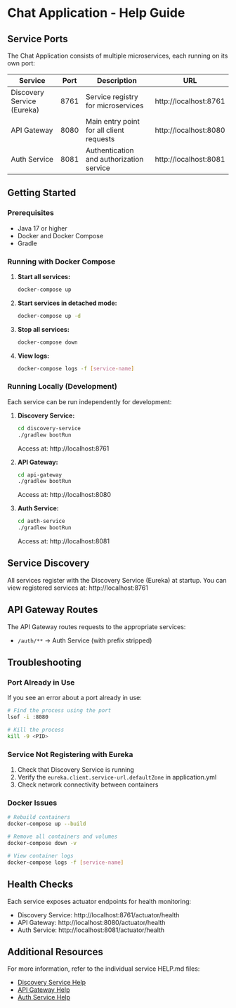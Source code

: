 # Chat Application - Help Guide

## Service Ports

The Chat Application consists of multiple microservices, each running on its own port:

| Service | Port | Description | URL |
|---------|------|-------------|-----|
| Discovery Service (Eureka) | 8761 | Service registry for microservices | http://localhost:8761 |
| API Gateway | 8080 | Main entry point for all client requests | http://localhost:8080 |
| Auth Service | 8081 | Authentication and authorization service | http://localhost:8081 |

## Getting Started

### Prerequisites
- Java 17 or higher
- Docker and Docker Compose
- Gradle

### Running with Docker Compose

1. **Start all services:**
   ```bash
   docker-compose up
   ```

2. **Start services in detached mode:**
   ```bash
   docker-compose up -d
   ```

3. **Stop all services:**
   ```bash
   docker-compose down
   ```

4. **View logs:**
   ```bash
   docker-compose logs -f [service-name]
   ```

### Running Locally (Development)

Each service can be run independently for development:

1. **Discovery Service:**
   ```bash
   cd discovery-service
   ./gradlew bootRun
   ```
   Access at: http://localhost:8761

2. **API Gateway:**
   ```bash
   cd api-gateway
   ./gradlew bootRun
   ```
   Access at: http://localhost:8080

3. **Auth Service:**
   ```bash
   cd auth-service
   ./gradlew bootRun
   ```
   Access at: http://localhost:8081

## Service Discovery

All services register with the Discovery Service (Eureka) at startup. You can view registered services at:
http://localhost:8761

## API Gateway Routes

The API Gateway routes requests to the appropriate services:

- `/auth/**` → Auth Service (with prefix stripped)

## Troubleshooting

### Port Already in Use
If you see an error about a port already in use:
```bash
# Find the process using the port
lsof -i :8080

# Kill the process
kill -9 <PID>
```

### Service Not Registering with Eureka
1. Check that Discovery Service is running
2. Verify the `eureka.client.service-url.defaultZone` in application.yml
3. Check network connectivity between containers

### Docker Issues
```bash
# Rebuild containers
docker-compose up --build

# Remove all containers and volumes
docker-compose down -v

# View container logs
docker-compose logs -f [service-name]
```

## Health Checks

Each service exposes actuator endpoints for health monitoring:

- Discovery Service: http://localhost:8761/actuator/health
- API Gateway: http://localhost:8080/actuator/health
- Auth Service: http://localhost:8081/actuator/health

## Additional Resources

For more information, refer to the individual service HELP.md files:
- [Discovery Service Help](discovery-service/HELP.md)
- [API Gateway Help](api-gateway/HELP.md)
- [Auth Service Help](auth-service/HELP.md)
